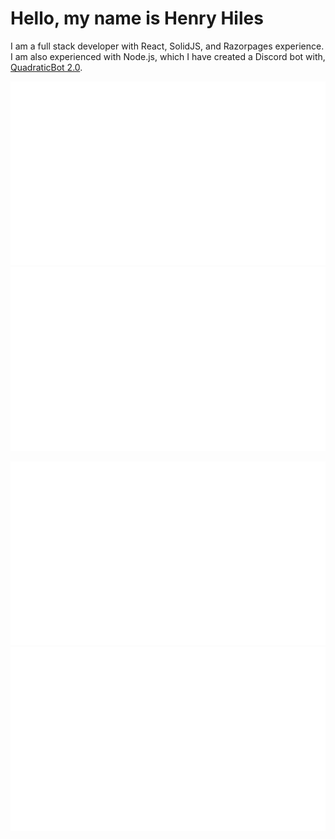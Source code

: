 # Hello, my name is Henry Hiles
I am a full stack developer with React, SolidJS, and Razorpages experience. I am also experienced with Node.js, which I have created a Discord bot with, <a href="https://github.com/Henry-Hiles/QuadraticBot2.0" target="_blank" rel="noreferrer">QuadraticBot 2.0</a>.

![](https://raw.githubusercontent.com/Henry-Hiles/github-stats/master/generated/overview.svg#gh-dark-mode-only)
![](https://raw.githubusercontent.com/Henry-Hiles/github-stats/master/generated/overview.svg#gh-light-mode-only)

![](https://raw.githubusercontent.com/Henry-Hiles/github-stats/master/generated/languages.svg#gh-dark-mode-only)
![](https://raw.githubusercontent.com/Henry-Hiles/github-stats/master/generated/languages.svg#gh-light-mode-only)
